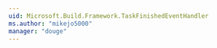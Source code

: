 ```yaml
---
uid: Microsoft.Build.Framework.TaskFinishedEventHandler
ms.author: "mikejo5000"
manager: "douge"
---
```

